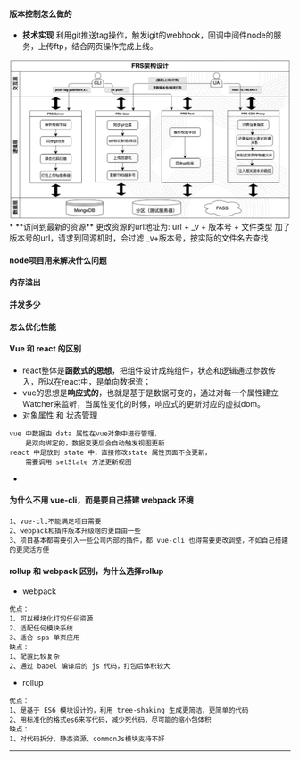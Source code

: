 #### 版本控制怎么做的
* **技术实现**
  利用git推送tag操作，触发igit的webhook，回调中间件node的服务，上传ftp，结合网页操作完成上线。
<img src="./imgs/frs2.png" width=550 />
* **访问到最新的资源**
更改资源的url地址为: url + _v + 版本号 + 文件类型
加了版本号的url，请求到回源机时，会过滤 _v+版本号，按实际的文件名去查找

#### node项目用来解决什么问题

#### 内存溢出

#### 并发多少

#### 怎么优化性能

#### Vue 和 react 的区别
* react整体是**函数式的思想**，把组件设计成纯组件，状态和逻辑通过参数传入，所以在react中，是单向数据流；
* vue的思想是**响应式的**，也就是基于是数据可变的，通过对每一个属性建立Watcher来监听，当属性变化的时候，响应式的更新对应的虚拟dom。
* 对象属性 和 状态管理
```
vue 中数据由 data 属性在vue对象中进行管理，
    是双向绑定的，数据变更后会自动触发视图更新
react 中是放到 state 中，直接修改state 属性页面不会更新，
    需要调用 setState 方法更新视图 
```
*  

#### 为什么不用 vue-cli，而是要自己搭建 webpack 环境
```
1、vue-cli不能满足项目需要
2、webpack和插件版本升级啥的更自由一些
3、项目基本都需要引入一些公司内部的插件，都 vue-cli 也得需要更改调整，不如自己搭建的更灵活方便
```
#### rollup 和 webpack 区别，为什么选择rollup 
* webpack
```
优点：
1、可以模块化打包任何资源
2、适配任何模块系统
3、适合 spa 单页应用
缺点：
1、配置比较复杂
2、通过 babel 编译后的 js 代码，打包后体积较大
```
* rollup
```
优点：
1、是基于 ES6 模块设计的，利用 tree-shaking 生成更简洁，更简单的代码
2、用标准化的格式es6来写代码，减少死代码，尽可能的缩小包体积
缺点：
1、对代码拆分、静态资源、commonJs模块支持不好
```


-----------------------------------



